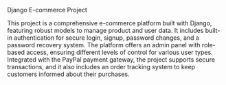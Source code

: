 Django E-commerce Project

This project is a comprehensive e-commerce platform built with Django, featuring robust models to manage product and user data. It includes built-in authentication for secure login, signup, password changes, and a password recovery system. The platform offers an admin panel with role-based access, ensuring different levels of control for various user types. Integrated with the PayPal payment gateway, the project supports secure transactions, and it also includes an order tracking system to keep customers informed about their purchases.
